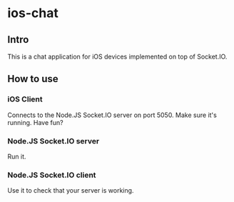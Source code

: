 ios-chat
========

## Intro

This is a chat application for iOS devices implemented on top of Socket.IO.

## How to use

### iOS Client

Connects to the Node.JS Socket.IO server on port 5050. Make sure it's running. Have fun?

### Node.JS Socket.IO server

Run it.

### Node.JS Socket.IO client

Use it to check that your server is working.


